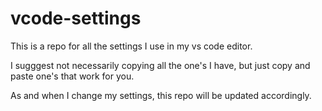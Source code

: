 # vcode-settings
This is a repo for all the settings I use in my vs code editor.

I sugggest not necessarily copying all the one's I have, but just copy and paste one's that work for you. 

As and when I change my settings, this repo will be updated accordingly.
